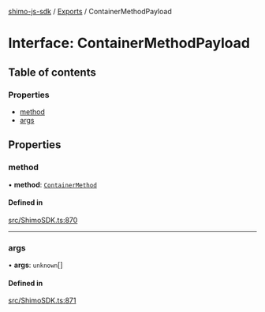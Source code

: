 [shimo-js-sdk](/README.md) / [Exports](/modules.md) / ContainerMethodPayload

# Interface: ContainerMethodPayload

## Table of contents

### Properties

- [method](/interfaces/ContainerMethodPayload.md#method)
- [args](/interfaces/ContainerMethodPayload.md#args)

## Properties

### method

• **method**: [`ContainerMethod`](/enums/ContainerMethod.md)

#### Defined in

[src/ShimoSDK.ts:870](https://github.com/byte9527/shimo-js-sdk/blob/8fa8b89/src/ShimoSDK.ts#L870)

___

### args

• **args**: `unknown`[]

#### Defined in

[src/ShimoSDK.ts:871](https://github.com/byte9527/shimo-js-sdk/blob/8fa8b89/src/ShimoSDK.ts#L871)
